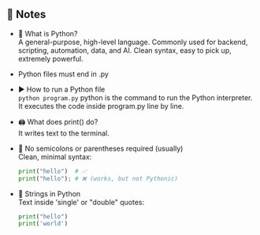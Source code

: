 📝 Notes
--------
- 🐍 What is Python?  
    A general-purpose, high-level language. Commonly used for backend, scripting, automation, data, and AI. Clean syntax, easy to pick up, extremely powerful.

- Python files must end in .py

- ▶️ How to run a Python file  
    `python program.py`
    python is the command to run the Python interpreter. It executes the code inside program.py line by line.

- 🖨️ What does print() do?  
    It writes text to the terminal.

- 🚫 No semicolons or parentheses required (usually)  
  Clean, minimal syntax:
    ```python
    print("hello")  # ✅
    print("hello"); # ❌ (works, but not Pythonic)
    ```
    
- 🧵 Strings in Python  
    Text inside 'single' or "double" quotes:
    ```python
    print("hello")
    print('world')
    ```